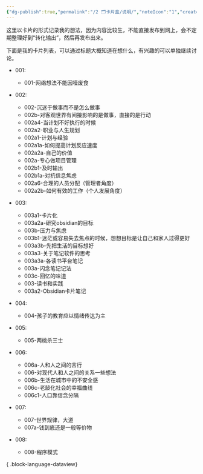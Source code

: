 ```yaml
---
{"dg-publish":true,"permalink":"/2 🗂️卡片盒/说明/","noteIcon":"1","created":"2024-10-06T09:38","updated":"2024-10-06T10:08"}
---
```


这里以卡片的形式记录我的想法，因为内容比较生，不能直接发布到网上，会不定期整理好到“转化输出”，然后再发布出来。

下面是我的卡片列表，可以通过标题大概知道在想什么，有兴趣的可以单独继续讨论。
- 001: 
    - 001-网络想法不能因噎废食

- 002: 
    - 002-沉迷于做事而不是怎么做事
    - 002b-对客观世界有间接影响的是做事，直接的是行动
    - 002a4-当计划不好执行的时候
    - 002a2-职业与人生规划
    - 002a1-计划与经验
    - 002a1a-如何提高计划反应速度
    - 002a2a-自己的价值
    - 002a-专心做项目管理
    - 002b1-及时输出
    - 002b1a-对抗信息焦虑
    - 002a6-合理的人员分配（管理者角度）
    - 002a2b-如何有效的工作（个人发展角度）

- 003: 
    - 003a1-卡片化
    - 003a2a-研究obsidian的目标
    - 003b-压力与焦虑
    - 003b1-迷茫或容易失去焦点的时候，想想目标是让自己和家人过得更好
    - 003a3b-先把生活的目标想好
    - 003a3-关于笔记软件的思考
    - 003a3a-各读书平台笔记
    - 003a-闪念笔记记法
    - 003c-回忆的味道
    - 003-读书和实践
    - 003a2-Obsidian卡片笔记

- 004: 
    - 004-孩子的教育应以情绪传达为主

- 005: 
    - 005-两桃杀三士

- 006: 
    - 006a-人和人之间的言行
    - 006-对现代人和人之间的关系一些想法
    - 006b-生活在城市中的不安全感
    - 006c-老龄化社会的幸福曲线
    - 006c1-人口靠信念分隔

- 007: 
    - 007-世界规律，大道
    - 007a-钱到底还是一般等价物

- 008: 
    - 008-程序模式


{ .block-language-dataview}
